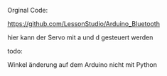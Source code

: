 Orginal Code:

https://github.com/LessonStudio/Arduino_Bluetooth


hier kann der Servo mit a und d gesteuert werden


todo:

Winkel änderung auf dem Arduino nicht mit Python

